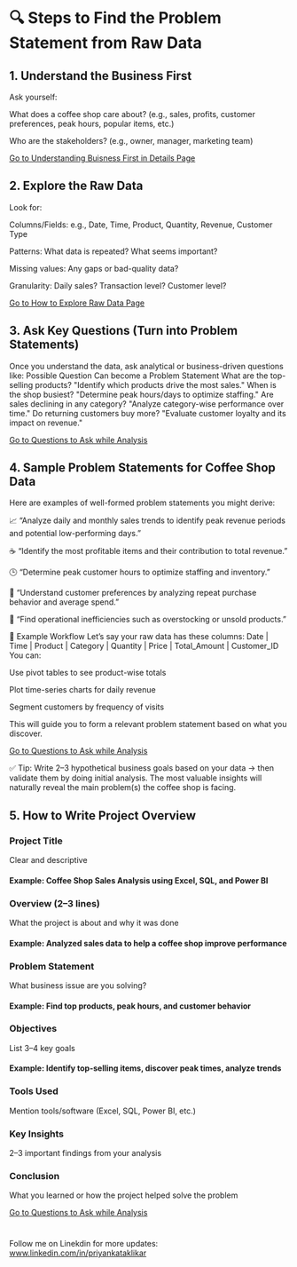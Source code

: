 # 🔍 Steps to Find the Problem Statement from Raw Data
##  1. Understand the Business First
  Ask yourself:

What does a coffee shop care about?
(e.g., sales, profits, customer preferences, peak hours, popular items, etc.)

Who are the stakeholders?
(e.g., owner, manager, marketing team)

[Go to Understanding Buisness First in Details  Page](UnderstandtheBUsinessFirstDetails.md)

##   2. Explore the Raw Data
  Look for:

Columns/Fields: e.g., Date, Time, Product, Quantity, Revenue, Customer Type

Patterns: What data is repeated? What seems important?

Missing values: Any gaps or bad-quality data?

Granularity: Daily sales? Transaction level? Customer level?

[Go to How to Explore Raw Data Page](ExploreRawData.md)

##  3. Ask Key Questions (Turn into Problem Statements)
Once you understand the data, ask analytical or business-driven questions like:
Possible Question	Can become a Problem Statement
What are the top-selling products?	"Identify which products drive the most sales."
When is the shop busiest?	"Determine peak hours/days to optimize staffing."
Are sales declining in any category?	"Analyze category-wise performance over time."
Do returning customers buy more?	"Evaluate customer loyalty and its impact on revenue."

[Go to Questions to Ask while Analysis ](QuestionstoAsk.md)

##  4. Sample Problem Statements for Coffee Shop Data
Here are examples of well-formed problem statements you might derive:

📈 “Analyze daily and monthly sales trends to identify peak revenue periods and potential low-performing days.”

☕ “Identify the most profitable items and their contribution to total revenue.”

🕒 “Determine peak customer hours to optimize staffing and inventory.”

🎯 “Understand customer preferences by analyzing repeat purchase behavior and average spend.”

🧾 “Find operational inefficiencies such as overstocking or unsold products.”

🔧 Example Workflow
Let’s say your raw data has these columns:
Date | Time | Product | Category | Quantity | Price | Total_Amount | Customer_ID
You can:

Use pivot tables to see product-wise totals

Plot time-series charts for daily revenue

Segment customers by frequency of visits

This will guide you to form a relevant problem statement based on what you discover.

[Go to Questions to Ask while Analysis ](HowtoCreateProblemStatements.md)

✅ Tip:
Write 2–3 hypothetical business goals based on your data → then validate them by doing initial analysis. The most valuable insights will naturally reveal the main problem(s) the coffee shop is facing.

##  5. How to Write Project Overview 
### Project Title

Clear and descriptive

#### Example: Coffee Shop Sales Analysis using Excel, SQL, and Power BI

### Overview (2–3 lines)

What the project is about and why it was done

#### Example: Analyzed sales data to help a coffee shop improve performance

### Problem Statement

What business issue are you solving?

#### Example: Find top products, peak hours, and customer behavior

### Objectives

List 3–4 key goals

#### Example: Identify top-selling items, discover peak times, analyze trends

### Tools Used

Mention tools/software (Excel, SQL, Power BI, etc.)

### Key Insights

2–3 important findings from your analysis

### Conclusion

What you learned or how the project helped solve the problem

[Go to Questions to Ask while Analysis ](FileStructure.md)

#

Follow me on Linekdin for more updates: www.linkedin.com/in/priyankataklikar
